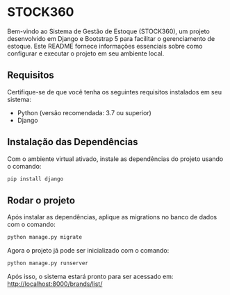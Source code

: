 # STOCK360

Bem-vindo ao Sistema de Gestão de Estoque (STOCK360), um projeto desenvolvido em Django e Bootstrap 5 para facilitar o gerenciamento de estoque. Este README fornece informações essenciais sobre como configurar e executar o projeto em seu ambiente local.

## Requisitos

Certifique-se de que você tenha os seguintes requisitos instalados em seu sistema:

- Python (versão recomendada: 3.7 ou superior)
- Django

## Instalação das Dependências

Com o ambiente virtual ativado, instale as dependências do projeto usando o comando:
```bash
pip install django
```

## Rodar o projeto

Após instalar as dependências, aplique as migrations no banco de dados com o comando:
```bash
python manage.py migrate
```

Agora o projeto jã pode ser inicializado com o comando:
```bash
python manage.py runserver
```

Após isso, o sistema estará pronto para ser acessado em:
[http://localhost:8000/brands/list/](http://localhost:8000/brands/list/)
